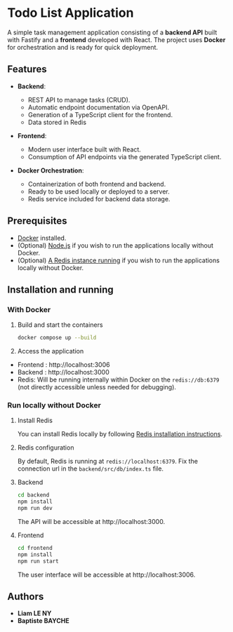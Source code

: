 # Todo List Application

A simple task management application consisting of a **backend API** built with Fastify and a **frontend** developed with React. The project uses **Docker** for orchestration and is ready for quick deployment.

## **Features**

- **Backend**:

  - REST API to manage tasks (CRUD).
  - Automatic endpoint documentation via OpenAPI.
  - Generation of a TypeScript client for the frontend.
  - Data stored in Redis

- **Frontend**:

  - Modern user interface built with React.
  - Consumption of API endpoints via the generated TypeScript client.

- **Docker Orchestration**:
  - Containerization of both frontend and backend.
  - Ready to be used locally or deployed to a server.
  - Redis service included for backend data storage.

## **Prerequisites**

- [Docker](https://www.docker.com/) installed.
- (Optional) [Node.js](https://nodejs.org/) if you wish to run the applications locally without Docker.
- (Optional) [A Redis instance running](https://redis.io/) if you wish to run the applications locally without Docker.

## **Installation and running**

### **With Docker**

1. Build and start the containers

   ```bash
   docker compose up --build
   ```

2. Access the application

- Frontend : http://localhost:3006
- Backend : http://localhost:3000
- Redis: Will be running internally within Docker on the `redis://db:6379` (not directly accessible unless needed for debugging).

### **Run locally without Docker**

1. Install Redis

   You can install Redis locally by following [Redis installation instructions](https://redis.io/docs/latest/operate/oss_and_stack/install/install-redis/).

2. Redis configuration

   By default, Redis is running at `redis://localhost:6379`. Fix the connection url in the `backend/src/db/index.ts` file.

3. Backend

   ```bash
   cd backend
   npm install
   npm run dev
   ```

   The API will be accessible at http://localhost:3000.

4. Frontend

   ```bash
   cd frontend
   npm install
   npm run start
   ```

   The user interface will be accessible at http://localhost:3006.

## Authors

- **Liam LE NY**
- **Baptiste BAYCHE**
